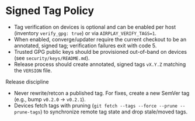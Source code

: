 # Signed Tag Policy

- Tag verification on devices is optional and can be enabled per host (inventory `verify_gpg: true`) or via `AIRPLAY_VERIFY_TAGS=1`.
- When enabled, converge/updater require the current checkout to be an annotated, signed tag; verification failures exit with code 5.
- Trusted GPG public keys should be provisioned out-of-band on devices (see `security/keys/README.md`).
- Release process should create annotated, signed tags `vX.Y.Z` matching the `VERSION` file.

Release discipline
- Never rewrite/retcon a published tag. For fixes, create a new SemVer tag (e.g., bump `v0.2.0` → `v0.2.1`).
- Devices fetch tags with pruning (`git fetch --tags --force --prune --prune-tags`) to synchronize remote tag state and drop stale/moved tags.
